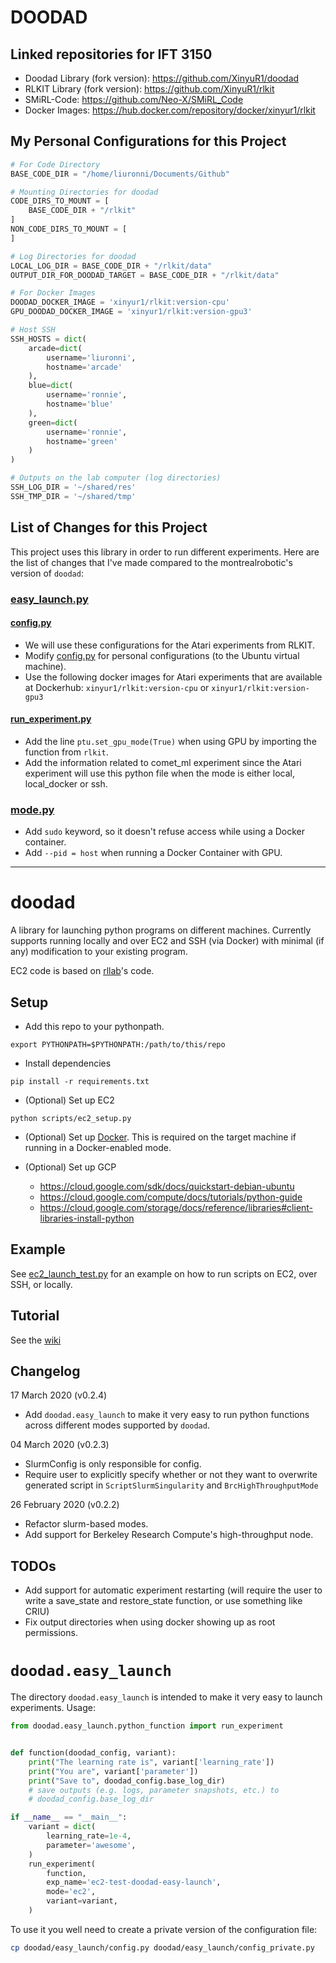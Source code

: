 # DOODAD
## Linked repositories for IFT 3150
- Doodad Library (fork version): https://github.com/XinyuR1/doodad
- RLKIT Library (fork version): https://github.com/XinyuR1/rlkit
- SMiRL-Code: https://github.com/Neo-X/SMiRL_Code
- Docker Images: https://hub.docker.com/repository/docker/xinyur1/rlkit

## My Personal Configurations for this Project
```python
# For Code Directory
BASE_CODE_DIR = "/home/liuronni/Documents/Github"

# Mounting Directories for doodad
CODE_DIRS_TO_MOUNT = [
    BASE_CODE_DIR + "/rlkit"
]
NON_CODE_DIRS_TO_MOUNT = [
]

# Log Directories for doodad
LOCAL_LOG_DIR = BASE_CODE_DIR + "/rlkit/data"
OUTPUT_DIR_FOR_DOODAD_TARGET = BASE_CODE_DIR + "/rlkit/data"

# For Docker Images
DOODAD_DOCKER_IMAGE = 'xinyur1/rlkit:version-cpu'
GPU_DOODAD_DOCKER_IMAGE = 'xinyur1/rlkit:version-gpu3'

# Host SSH
SSH_HOSTS = dict(
    arcade=dict(
        username='liuronni',
        hostname='arcade'
    ),
    blue=dict(
        username='ronnie',
        hostname='blue'
    ),
    green=dict(
        username='ronnie',
        hostname='green'
    )
)

# Outputs on the lab computer (log directories)
SSH_LOG_DIR = '~/shared/res'
SSH_TMP_DIR = '~/shared/tmp'
```



## List of Changes for this Project
This project uses this library in order to run different experiments. Here are the list of changes that I've made compared to the montrealrobotic's version of ``doodad``:

### [easy_launch.py](doodad/easy_launch)
#### [config.py](doodad/easy_launch/config.py)
- We will use these configurations for the Atari experiments from RLKIT.
- Modify [config.py](doodad/easy_launch/config.py) for personal configurations (to the Ubuntu virtual machine).
- Use the following docker images for Atari experiments that are available at Dockerhub: ``xinyur1/rlkit:version-cpu`` or `xinyur1/rlkit:version-gpu3`

#### [run_experiment.py](doodad/easy_launch/run_experiment.py)
- Add the line ``ptu.set_gpu_mode(True)`` when using GPU by importing the function from `rlkit`.
- Add the information related to comet_ml experiment since the Atari experiment will use this python file when the mode is either local, local_docker or ssh.



### [mode.py](doodad/mode.py)
- Add `sudo` keyword, so it doesn't refuse access while using a Docker container.
- Add `--pid = host` when running a Docker Container with GPU.
  
*****************************
# doodad


A library for launching python programs on different machines. Currently supports running locally and over EC2 and SSH (via Docker) with minimal (if any) modification to your existing program.

EC2 code is based on [rllab](https://github.com/rll/rllab/)'s code.


## Setup

- Add this repo to your pythonpath. 
```
export PYTHONPATH=$PYTHONPATH:/path/to/this/repo
```

- Install dependencies
```
pip install -r requirements.txt
```

- (Optional) Set up EC2
```
python scripts/ec2_setup.py
```

- (Optional) Set up [Docker](https://docs.docker.com/engine/installation/). This is required on the target machine if running in a Docker-enabled mode.

- (Optional) Set up GCP
  - https://cloud.google.com/sdk/docs/quickstart-debian-ubuntu
  - https://cloud.google.com/compute/docs/tutorials/python-guide
  - https://cloud.google.com/storage/docs/reference/libraries#client-libraries-install-python


## Example

See [ec2_launch_test.py](https://github.com/justinjfu/doodad/blob/master/examples/ec2_launch/ec2_launch_test.py) for an example on how to run scripts on EC2, over SSH, or locally.

## Tutorial

See the [wiki](https://github.com/justinjfu/doodad/wiki/Home)

## Changelog
17 March 2020 (v0.2.4)
 - Add `doodad.easy_launch` to make it very easy to run python functions across different modes supported by `doodad`.

04 March 2020 (v0.2.3)
 - SlurmConfig is only responsible for config.
 - Require user to explicitly specify whether or not they want to overwrite generated script in `ScriptSlurmSingularity` and `BrcHighThroughputMode`

26 February 2020 (v0.2.2)
 - Refactor slurm-based modes.
 - Add support for Berkeley Research Compute's high-throughput node.

## TODOs
- Add support for automatic experiment restarting (will require the user to write a save_state and restore_state function, or use something like CRIU)
- Fix output directories when using docker showing up as root permissions.

# `doodad.easy_launch`
The directory `doodad.easy_launch` is intended to make it very easy to launch experiments. Usage:

```python
from doodad.easy_launch.python_function import run_experiment


def function(doodad_config, variant):
    print("The learning rate is", variant['learning_rate'])
    print("You are", variant['parameter'])
    print("Save to", doodad_config.base_log_dir)
    # save outputs (e.g. logs, parameter snapshots, etc.) to
    # doodad_config.base_log_dir

if __name__ == "__main__":
    variant = dict(
        learning_rate=1e-4,
        parameter='awesome',
    )
    run_experiment(
        function,
        exp_name='ec2-test-doodad-easy-launch',
        mode='ec2',
        variant=variant,
    )

```

To use it you well need to create a private version of the configuration file:
```bash
cp doodad/easy_launch/config.py doodad/easy_launch/config_private.py
```
